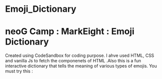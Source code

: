 # Emoji_Dictionary
# neoG Camp :  MarkEight : Emoji Dictionary
Created using CodeSandbox for coding purpose.
I ahve used HTML, CSS and vanilla Js to fetch the componenets of HTML .Also this is a fun interactive dictionary that tells the meaning of various types of emojis.
You must try this : 
